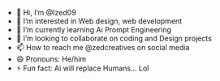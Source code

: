 - 👋 Hi, I’m @Ized09
- 👀 I’m interested in Web design, web development
- 🌱 I’m currently learning Ai Prompt Engineering
- 💞️ I’m looking to collaborate on coding and Design projects
- 📫 How to reach me @zedcreatives on social media
- 😄 Pronouns: He/him
- ⚡ Fun fact: Ai will replace Humans... Lol

<!---
Ized09/Ized09 is a ✨ special ✨ repository because its `README.md` (this file) appears on your GitHub profile.
You can click the Preview link to take a look at your changes.
--->
